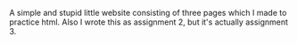 A simple and stupid little website consisting of three pages which I made to practice html.
Also I wrote this as assignment 2, but it's actually assignment 3.

